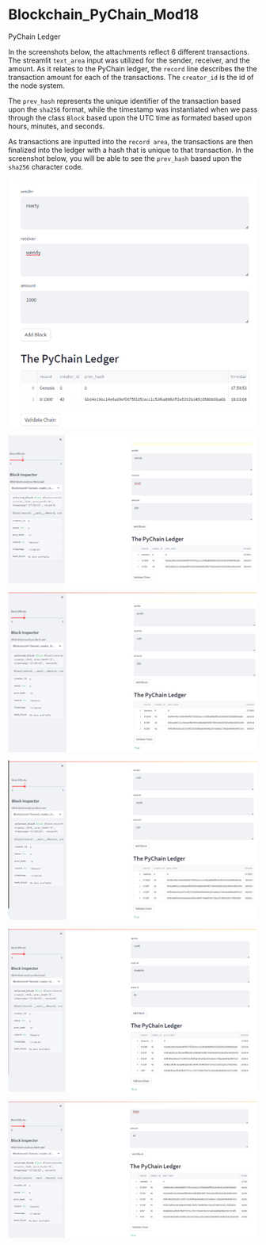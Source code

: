 # Blockchain_PyChain_Mod18
PyChain Ledger

In the screenshots below, the attachments reflect 6 different transactions. The streamlit `text_area` input was utilized for the sender, receiver, and the amount. As it relates to the PyChain ledger, the `record` line describes the the transaction amount for each of the transactions.  The `creator_id` is the id of the node system. 

The `prev_hash` represents the unique identifier of the transaction based upon the `sha256` format, while the timestamp was instantiated when we pass through the class `Block` based upon the UTC time as formated based upon hours, minutes, and seconds.  

As transactions are inputted into the `record area`, the transactions are then finalized into the ledger with a hash that is unique to that transaction.  In the screenshot below, you will be able to see the `prev_hash` based upon the `sha256` character code.

![PyChain_Ledger_Image1](Instructions/Images/PyChain_Ledger_Image1.png)

![PyChain_Ledger_Image2](Instructions/Images/PyChain_Ledger_Image2.png)

![PyChain_Ledger_Image3](Instructions/Images/PyChain_Ledger_Image3.png)

![PyChain_Ledger_Image4](Instructions/Images/PyChain_Ledger_Image4.png)

![PyChain_Ledger_Image5](Instructions/Images/PyChain_Ledger_Image5.png)

![PyChain_Ledger_Image6](Instructions/Images/PyChain_Ledger_Image6.png)